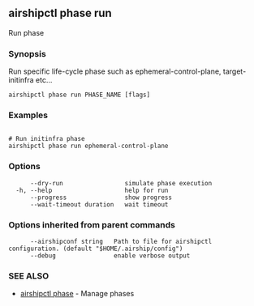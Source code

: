 ## airshipctl phase run

Run phase

### Synopsis

Run specific life-cycle phase such as ephemeral-control-plane, target-initinfra etc...

```
airshipctl phase run PHASE_NAME [flags]
```

### Examples

```

# Run initinfra phase
airshipctl phase run ephemeral-control-plane

```

### Options

```
      --dry-run                 simulate phase execution
  -h, --help                    help for run
      --progress                show progress
      --wait-timeout duration   wait timeout
```

### Options inherited from parent commands

```
      --airshipconf string   Path to file for airshipctl configuration. (default "$HOME/.airship/config")
      --debug                enable verbose output
```

### SEE ALSO

* [airshipctl phase](airshipctl_phase.md)	 - Manage phases

